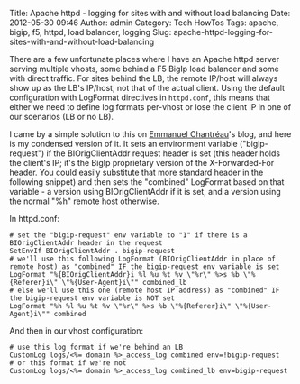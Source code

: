 Title: Apache httpd - logging for sites with and without load balancing
Date: 2012-05-30 09:46
Author: admin
Category: Tech HowTos
Tags: apache, bigip, f5, httpd, load balancer, logging
Slug: apache-httpd-logging-for-sites-with-and-without-load-balancing

There are a few unfortunate places where I have an Apache httpd server
serving multiple vhosts, some behind a F5 BigIp load balancer and some
with direct traffic. For sites behind the LB, the remote IP/host will
always show up as the LB's IP/host, not that of the actual client. Using
the default configuration with LogFormat directives in `httpd.conf`,
this means that either we need to define log formats per-vhost or lose
the client IP in one of our scenarios (LB or no LB).

I came by a simple solution to this on [Emmanuel Chantréau][]'s blog,
and here is my condensed version of it. It sets an environment variable
("bigip-request") if the BIOrigClientAddr request header is set (this
header holds the client's IP; it's the BigIp proprietary version of the
X-Forwarded-For header. You could easily substitute that more standard
header in the following snippet) and then sets the "combined" LogFormat
based on that variable - a version using BIOrigClientAddr if it is set,
and a version using the normal "%h" remote host otherwise.

In httpd.conf:

~~~~{.apacheconf}
# set the "bigip-request" env variable to "1" if there is a BIOrigClientAddr header in the request                                                                                                   
SetEnvIf BIOrigClientAddr . bigip-request
# we'll use this following LogFormat (BIOrigClientAddr in place of remote host) as "combined" IF the bigip-request env variable is set                                                                     
LogFormat "%{BIOrigClientAddr}i %l %u %t %v \"%r\" %>s %b \"%{Referer}i\" \"%{User-Agent}i\"" combined_lb
# else we'll use this one (remote host IP address) as "combined" IF the bigip-request env variable is NOT set                                                                                   
LogFormat "%h %l %u %t %v \"%r\" %>s %b \"%{Referer}i\" \"%{User-Agent}i\"" combined
~~~~

And then in our vhost configuration:

~~~~{.apacheconf}
# use this log format if we're behind an LB
CustomLog logs/<%= domain %>_access_log combined env=!bigip-request
# or this format if we're not
CustomLog logs/<%= domain %>_access_log combined_lb env=bigip-request
~~~~

  [Emmanuel Chantréau]: http://www.maretmanu.org/homepage/inform/apache-forwarded.php
